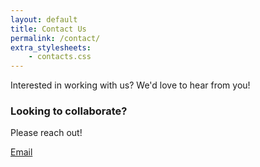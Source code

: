 ```yaml
---
layout: default
title: Contact Us
permalink: /contact/
extra_stylesheets: 
    - contacts.css
---
```


Interested in working with us? We'd love to hear from you! 

<div class="contact-info">
  <!-- <div class="card">
    <div class="card-text">
      <h3>Want to stay updated about the TREE Lab?</h3>
      <p>Stay in touch! Keep up with all TREE Lab's news.</p>
      <button onclick="window.location.href='https://twitter.com/dailypuppy?lang=en'">FOLLOW</button>
    </div>
  </div>
    <div class="card">
        <div class="card-text">
            <h3>For Students</h3>
            <p>Interested in working with us? Apply! Tell us how you want to make an impact in technology.<br>All majors are welcome.</p>
            <div>
                <a class="button" href="https://forms.gle/dLXYiLxsNJhKCJZX9" target="blank">Apply</a>
            </div>
        </div>
    </div>
    <div class="card">
        <div class="card-text">
            <h3>For Organizations</h3>
            <p>Want to collaborate with us? Learn more about the collaborations we have done in the past and how we work with partnering organizations.</p>
            <div>
                <a class="button" href="../partners">Collaborate</a>
            </div>
        </div>
    </div> -->
    <div class="card">
        <div class="card-text">
            <h3>Looking to collaborate?</h3>
            <p>Please reach out!</p>
            <div>
                <a class="button" href="mailto:sepehr.vakil@northwestern.edu" target="blank">Email</a>
            </div>
        </div>
    </div>
</div>
